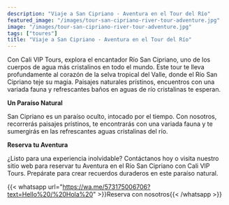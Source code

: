 ```yaml
---
description: "Viaje a San Cipriano - Aventura en el Tour del Río"
featured_image: "/images/tour-san-cipriano-river-tour-adventure.jpg"
image: "/images/tour-san-cipriano-river-tour-adventure.jpg"
tags: ["toures"]
title: "Viaje a San Cipriano - Aventura en el Tour del Río"
---
```


Con Cali VIP Tours, explora el encantador Río San Cipriano, uno de los cuerpos de agua más cristalinos en todo el mundo. Este tour te lleva profundamente al corazón de la selva tropical del Valle, donde el Río San Cipriano teje su magia. Paisajes naturales prístinos, encuentros con una variada fauna y refrescantes baños en aguas de río cristalinas te esperan.

**Un Paraíso Natural**

San Cipriano es un paraíso oculto, intocado por el tiempo. Con nosotros, recorrerás paisajes prístinos, te encontrarás con una variada fauna y te sumergirás en las refrescantes aguas cristalinas del río.

**Reserva tu Aventura**

¿Listo para una experiencia inolvidable? Contáctanos hoy o visita nuestro sitio web para reservar tu Aventura en el Río San Cipriano con Cali VIP Tours. Prepárate para crear recuerdos duraderos en este paraíso natural.

{{< whatsapp url="https://wa.me/573175006706?text=Hello%20/%20Hola%20" >}}Reserva con nosotros{{< /whatsapp >}}